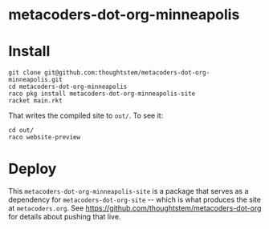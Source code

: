 metacoders-dot-org-minneapolis
=====================

# Install

```
git clone git@github.com:thoughtstem/metacoders-dot-org-minneapolis.git
cd metacoders-dot-org-minneapolis
raco pkg install metacoders-dot-org-minneapolis-site
racket main.rkt
```

That writes the compiled site to `out/`.  To see it:

```
cd out/
raco website-preview
```

# Deploy

This `metacoders-dot-org-minneapolis-site` is a package that serves as a dependency for `metacoders-dot-org-site` -- which is what produces the site at `metacoders.org`.  See https://github.com/thoughtstem/metacoders-dot-org for details about pushing that live.

